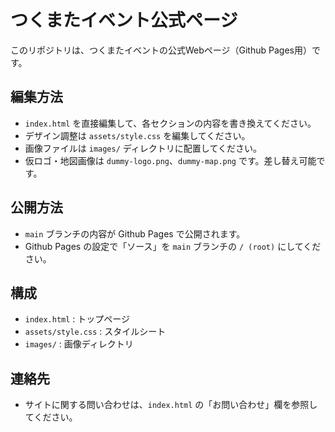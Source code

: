 # つくまたイベント公式ページ

このリポジトリは、つくまたイベントの公式Webページ（Github Pages用）です。

## 編集方法
- `index.html` を直接編集して、各セクションの内容を書き換えてください。
- デザイン調整は `assets/style.css` を編集してください。
- 画像ファイルは `images/` ディレクトリに配置してください。
- 仮ロゴ・地図画像は `dummy-logo.png`、`dummy-map.png` です。差し替え可能です。

## 公開方法
- `main` ブランチの内容が Github Pages で公開されます。
- Github Pages の設定で「ソース」を `main` ブランチの `/ (root)` にしてください。

## 構成
- `index.html` : トップページ
- `assets/style.css` : スタイルシート
- `images/` : 画像ディレクトリ

## 連絡先
- サイトに関する問い合わせは、`index.html` の「お問い合わせ」欄を参照してください。

